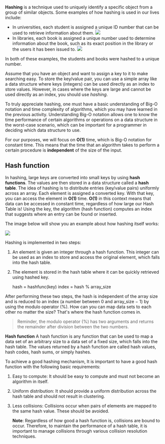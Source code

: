 **Hashing** is a technique used to uniquely identify a specific object from a group of similar objects. Some examples of how hashing is used in our lives include:

- In universities, each student is assigned a unique ID number that can be used to retrieve information about them.
![](https://housing.ucdavis.edu/_images/aggie-card/aggiecard-201603.png)
- In libraries, each book is assigned a unique number used to determine information about the book, such as its exact position in the library or the users it has been issued to.
![](https://a57.foxnews.com/static.foxnews.com/foxnews.com/content/uploads/2018/09/918/516/ContentBroker_contentid-de8ba2e317be472eba43515432247b8e-1.png?ve=1&tl=1)

In both of these examples, the students and books were hashed to a unique number.

Assume that you have an object and want to assign a key to it to make searching easy. To store the key/value pair, you can use a simple array like a data structure where keys (integers) can be used directly as an index to store values. However, in cases where the keys are large and cannot be used directly as an index, you should use *hashing*.

To truly appreciate hashing, one must have a basic understanding of Big-O notation and time complexity of algorithms, which you may have learned in the previous activity. Understanding Big-O notation allows one to know the time performance of certain algorithms or operations on a data structure in the worst-case scenario, which can be important for a programmer in deciding which data structure to use. 

For our purposes, we will focus on **O(1)** time, which is Big-O notation for constant time. This means that the time that an algorithm takes to perform a certain procedure is **independent** of the size of the input.

## Hash function

In hashing, large keys are converted into small keys by using **hash functions**. The values are then stored in a data structure called a **hash table**. The idea of hashing is to distribute entries (key/value pairs) uniformly across an array. Each element is assigned a converted key. With that key, you can access the element in **O(1)** time. **O(1)** in this context means that data can be accessed in constant time, regardless of how large our Hash Table is! Using the key, the algorithm (hash function) computes an index that suggests where an entry can be found or inserted.

The image below will show you an example about how hashing itself works:


![](https://he-s3.s3.amazonaws.com/media/uploads/0e2c706.png)

Hashing is implemented in two steps:

1. An element is given an integer through a hash function. This integer can be used as an index to store and access the original element, which falls into the hash table.

2. The element is stored in the hash table where it can be quickly retrieved using hashed key.

   hash = hashfunc(key)
   index = hash % array_size

After performing these two steps, the hash is independent of the array size and is reduced to an index (a number between 0 and array_size − 1) by using the modulo operator (%). How can you can map data sets to each other no matter the size? That's where the hash function comes in.
> Reminder, the modulo operator (%) has two arguments and returns the remainder after division between the two numbers.

**Hash function**
A hash function is any function that can be used to map a data set of an arbitrary size to a data set of a fixed size, which falls into the hash table. The values returned by a hash function are called hash values, hash codes, hash sums, or simply hashes.

To achieve a good hashing mechanism, It is important to have a good hash function with the following basic requirements:

1. Easy to compute: It should be easy to compute and must not become an algorithm in itself.

2. Uniform distribution: It should provide a uniform distribution across the hash table and should not result in clustering.

3. Less collisions: Collisions occur when pairs of elements are mapped to the same hash value. These should be avoided.

   **Note**: Regardless of how good a hash function is, collisions are bound to occur. Therefore, to maintain the performance of a hash table, it is important to manage collisions through various collision resolution techniques.
